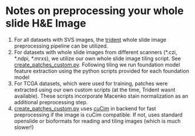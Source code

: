 # Notes on preprocessing your whole slide H&E Image
1. For all datasets with SVS images, the [trident](https://github.com/mahmoodlab/trident) whole slide image preprocessing pipeline can be utilized.
2. For datasets with whole slide images from different scanners (*.czi, *.ndpi, *.mrxs), we utilize our own whole slide image tiling script. See [create_patches_custom.py](create_patches_custom.py). Following tiling we run foundation model feature extraction using the python scripts provided for each foundation model
3. For TCGA datasets, which were used for training, patches were extracted using our own custom scripts (at the time, Trident wasnt available). These scripts incorporate Macenko stain normalization as an additional preprocessing step.
4. [create_patches_custom.py](create_patches_custom.py) uses [cuCim](https://github.com/rapidsai/cucim) in backend for fast preprocessing if the image is cuCim compatible. If not, uses standard openslide or bioformats for reading and tiling images (which is much slower!)
   
